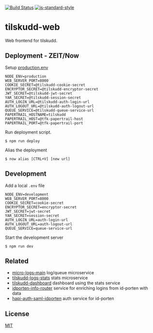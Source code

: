 [![Build Status](https://travis-ci.org/telemark/tilskudd-web.svg?branch=master)](https://travis-ci.org/telemark/tilskudd-web)
[![js-standard-style](https://img.shields.io/badge/code%20style-standard-brightgreen.svg?style=flat)](https://github.com/feross/standard)

# tilskudd-web

Web frontend for tilskudd.

## Deployment - ZEIT/Now

Setup [production.env](production.env)

```
NODE_ENV=production
WEB_SERVER_PORT=8000
COOKIE_SECRET=@tilskudd-cookie-secret
ENCRYPTOR_SECRET=@tilskudd-encryptor-secret
JWT_SECRET=@tilskudd-jwt-secret
YAR_SECRET=@tilskudd-session-secret
AUTH_LOGIN_URL=@tilskudd-auth-login-url
AUTH_LOGOUT_URL=@tilskudd-auth-logout-url
QUEUE_SERVICE=@tilskudd-queue-service-url
PAPERTRAIL_HOSTNAME=tilskudd
PAPERTRAIL_HOST=@tfk-papertrail-host
PAPERTRAIL_PORT=@tfk-papertrail-port
```

Run deployment script.

```
$ npm run deploy
```

Alias the deployment

```
$ now alias [CTRL+V] [new url]
```

## Development

Add a local `.env` file

```
NODE_ENV=development
WEB_SERVER_PORT=8000
COOKIE_SECRET=cookie-secret
ENCRYPTOR_SECRET=encryptor-secret
JWT_SECRET=jwt-secret
YAR_SECRET=session-secret
AUTH_LOGIN_URL=auth-login-url
AUTH_LOGOUT_URL=auth-logout-url
QUEUE_SERVICE=queue-service-url
```

Start the development server

```
$ npm run dev
```

## Related
- [micro-logs-main](https://github.com/telemark/micro-logs-main) log/queue microservice
- [tilskudd-logs-stats](https://github.com/telemark/tilskudd-logs-stats) stats microservice
- [tilskudd-dashboard](https://github.com/telemark/tilskudd-dashboard) dashboard using the stats service
- [idporten-info-router](https://github.com/telemark) service for enriching logins from id-porten with data
- [hapi-auth-saml-idporten](https://github.com/telemark/hapi-auth-saml-idporten) auth service for id-porten

## License

[MIT](LICENSE)
